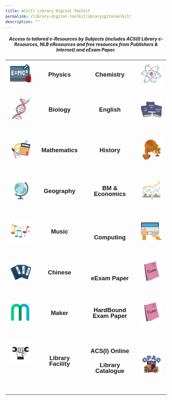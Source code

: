 ```yaml
---
title: ACS(I) Library Digital Toolkit
permalink: /library-digital-toolkit/ibraryigitaloolkit/
description: ""
---
```

<H5 style="text-align: center;"><strong>Access to tailored e-Resources by Subjects (includes ACS(I) Library e-Resources, NLB eResources and free resources from Publishers &amp; Internet) and eExam Paper.</strong></H5>

<table style="box-sizing: border-box; border-collapse: collapse; min-width: 500px; color: #000000; font-family: Arial, sans-serif; font-size: 16px; font-style: normal; font-variant-ligatures: normal; font-variant-caps: normal; font-weight: 400; letter-spacing: normal; orphans: 2; text-align: start; text-transform: none; white-space: normal; widows: 2; word-spacing: 0px; -webkit-text-stroke-width: 0px; text-decoration-thickness: initial; text-decoration-style: initial; text-decoration-color: initial; width: 100%;">
<tbody style="box-sizing: border-box; margin-top: 0px;">
<tr style="box-sizing: border-box; margin-top: 0px;">
<td style="box-sizing: border-box; border-collapse: collapse; padding: 10px 15px; line-height: 18px; text-align: center;"><a style="box-sizing: border-box; background-color: transparent; font-size: 1em; font-family: Arial, sans-serif !important; text-decoration: none; margin-top: 0px;" href="/library-digital-toolkit/physics/physicsedatabaseejournal/"><img class="alignnone wp-image-20461 size-thumbnail" style="box-sizing: border-box; border-style: none; max-width: 100%; height: auto; margin: 0px 20px 20px 0px;" src="/images/Library Digital Toolkit/Physics-150x150.jpg" alt="" width="150" height="150" /></a></td>
<td style="box-sizing: border-box; border-collapse: collapse; padding: 10px 15px; line-height: 18px; text-align: center;">
<h3 style="box-sizing: border-box; font-family: Arial, sans-serif; margin-top: 0px;"><a style="box-sizing: border-box; background-color: transparent; font-size: 1em; font-family: Arial, sans-serif !important; text-decoration: none; margin-top: 0px;" href="/library-digital-toolkit/physics/physicsedatabaseejournal/" rel="noopener noreferrer">Physics</a></h3>
</td>
<td style="box-sizing: border-box; border-collapse: collapse; padding: 10px 15px; line-height: 18px; text-align: center;">
<h3 style="box-sizing: border-box; font-family: Arial, sans-serif; margin-top: 0px;"><a style="box-sizing: border-box; background-color: transparent; font-size: 1em; font-family: Arial, sans-serif !important; text-decoration: none; margin-top: 0px;" href="/library-digital-toolkit/chemistry/hemistryeatabaseeournal/" rel="noopener noreferrer">Chemistry</a></h3>
</td>
<td style="box-sizing: border-box; border-collapse: collapse; padding: 10px 15px; line-height: 18px; text-align: center;"><a style="box-sizing: border-box; background-color: transparent; font-size: 1em; font-family: Arial, sans-serif !important; text-decoration: none; margin-top: 0px;" href="/library-digital-toolkit/chemistry/hemistryeatabaseeournal/"><img class="alignnone wp-image-20451 size-thumbnail" style="box-sizing: border-box; border-style: none; max-width: 100%; height: auto; margin: 0px 20px 20px 0px;" src="/images/Library Digital Toolkit/Chemistry-150x150.jpg" alt="" width="150" height="150" /></a></td>
</tr>
<tr style="box-sizing: border-box;">
<td style="box-sizing: border-box; border-collapse: collapse; padding: 10px 15px; line-height: 18px; text-align: center;">
<h3 style="box-sizing: border-box; font-family: Arial, sans-serif; margin-top: 0px;"><a style="box-sizing: border-box; background-color: transparent; font-size: 1em; font-family: Arial, sans-serif !important; text-decoration: none; margin-top: 0px;" href="/library-digital-toolkit/biology/biology-edatabase-ejournal/"><img class="alignnone wp-image-20449 size-thumbnail" style="box-sizing: border-box; border-style: none; max-width: 100%; height: auto; margin: 0px 20px 20px 0px;" src="/images/Library Digital Toolkit/Biology-150x150.jpg" alt="" width="150" height="150" /></a></h3>
</td>
<td style="box-sizing: border-box; border-collapse: collapse; padding: 10px 15px; line-height: 18px; text-align: center;">
<h3 style="box-sizing: border-box; font-family: Arial, sans-serif; margin-top: 0px;"><a style="box-sizing: border-box; background-color: transparent; font-size: 1em; font-family: Arial, sans-serif !important; text-decoration: none; margin-top: 0px;" href="/library-digital-toolkit/biology/biology-edatabase-ejournal/" rel="noopener noreferrer">Biology</a></h3>
&nbsp;</td>
<td style="box-sizing: border-box; border-collapse: collapse; padding: 10px 15px; line-height: 18px; text-align: center;">
<h3 style="box-sizing: border-box; font-family: Arial, sans-serif; margin-top: 0px;"><a style="box-sizing: border-box; background-color: transparent; font-size: 1em; font-family: Arial, sans-serif !important; text-decoration: none; margin-top: 0px;" href="/library-digital-toolkit/english/english-edatabase-ejournal/" rel="noopener noreferrer">English</a></h3>
&nbsp;</td>
<td style="box-sizing: border-box; border-collapse: collapse; padding: 10px 15px; line-height: 18px; text-align: center;">
<h3 style="box-sizing: border-box; font-family: Arial, sans-serif; margin-top: 0px;"><a style="box-sizing: border-box; background-color: transparent; font-size: 1em; font-family: Arial, sans-serif !important; text-decoration: none; margin-top: 0px;" href="/library-digital-toolkit/english/english-edatabase-ejournal/"><img class="alignnone wp-image-20455 size-thumbnail" style="box-sizing: border-box; border-style: none; max-width: 100%; height: auto; margin: 0px 20px 20px 0px;" src="/images/Library Digital Toolkit/English-150x150.jpg" alt="" width="150" height="150" /></a></h3>
</td>
</tr>
<tr style="box-sizing: border-box;">
<td style="box-sizing: border-box; border-collapse: collapse; padding: 10px 15px; line-height: 18px; text-align: center;">
<h3 style="box-sizing: border-box; font-family: Arial, sans-serif; margin-top: 0px;"><a style="box-sizing: border-box; background-color: transparent; font-size: 1em; font-family: Arial, sans-serif !important; text-decoration: none; margin-top: 0px;" href="/library-digital-toolkit/mathematics/mathematics-edatabase-ejournal/"><img class="alignnone wp-image-20458 size-thumbnail" style="box-sizing: border-box; border-style: none; max-width: 100%; height: auto; margin: 0px 20px 20px 0px;" src="/images/Library Digital Toolkit/Mathematics-150x150.jpg" alt="" width="150" height="150" /></a></h3>
</td>
<td style="box-sizing: border-box; border-collapse: collapse; padding: 10px 15px; line-height: 18px; text-align: center;">
<h3 style="box-sizing: border-box; font-family: Arial, sans-serif; margin-top: 0px;"><a style="box-sizing: border-box; background-color: transparent; font-size: 1em; font-family: Arial, sans-serif !important; text-decoration: none; margin-top: 0px;" href="/library-digital-toolkit/mathematics/mathematics-edatabase-ejournal/" rel="noopener noreferrer">Mathematics</a></h3>
&nbsp;</td>
<td style="box-sizing: border-box; border-collapse: collapse; padding: 10px 15px; line-height: 18px; text-align: center;">
<h3 style="box-sizing: border-box; font-family: Arial, sans-serif; margin-top: 0px;"><a style="box-sizing: border-box; background-color: transparent; font-size: 1em; font-family: Arial, sans-serif !important; text-decoration: none; margin-top: 0px;" href="https://www.acsindep.moe.edu.sg/library-digital-toolkit/history-edatabase-ejournal/" rel="noopener noreferrer">History</a></h3>
&nbsp;</td>
<td style="box-sizing: border-box; border-collapse: collapse; padding: 10px 15px; line-height: 18px; text-align: center;">
<h3 style="box-sizing: border-box; font-family: Arial, sans-serif; margin-top: 0px;"><a style="box-sizing: border-box; background-color: transparent; font-size: 1em; font-family: Arial, sans-serif !important; text-decoration: none; margin-top: 0px;" href="/library-digital-toolkit/history/history-edatabase-ejournal/"><img class="alignnone wp-image-20457 size-thumbnail" style="box-sizing: border-box; border-style: none; max-width: 100%; height: auto; margin: 0px 20px 20px 0px;" src="/images/Library Digital Toolkit/History-150x150.jpg" alt="" width="150" height="150" /></a></h3>
</td>
</tr>
<tr style="box-sizing: border-box;">
<td style="box-sizing: border-box; border-collapse: collapse; padding: 10px 15px; line-height: 18px; text-align: center;">
<h3 style="box-sizing: border-box; font-family: Arial, sans-serif; margin-top: 0px;"><a style="box-sizing: border-box; background-color: transparent; font-size: 1em; font-family: Arial, sans-serif !important; text-decoration: none; margin-top: 0px;" href="/library-digital-toolkit/history/history-edatabase-ejournal/"><img class="alignnone wp-image-20456 size-thumbnail" style="box-sizing: border-box; border-style: none; max-width: 100%; height: auto; margin: 0px 20px 20px 0px;" src="/images/Library Digital Toolkit/Geography-150x150.jpg" alt="" width="150" height="150" /></a></h3>
</td>
<td style="box-sizing: border-box; border-collapse: collapse; padding: 10px 15px; line-height: 18px; text-align: center;">
<h3 style="box-sizing: border-box; font-family: Arial, sans-serif; margin-top: 0px;"><a style="box-sizing: border-box; background-color: transparent; font-size: 1em; font-family: Arial, sans-serif !important; text-decoration: none; margin-top: 0px;" href="/library-digital-toolkit/geography/geography-edatabase-ejournal/" rel="noopener noreferrer">Geography</a></h3>
&nbsp;</td>
<td style="box-sizing: border-box; border-collapse: collapse; padding: 10px 15px; line-height: 18px; text-align: center;">
<h3 style="box-sizing: border-box; font-family: Arial, sans-serif; margin-top: 0px;"><a style="box-sizing: border-box; background-color: transparent; font-size: 1em; font-family: Arial, sans-serif !important; text-decoration: none; margin-top: 0px;" href="/library-digital-toolkit/bm-and-economics/business-and-management-edatabase-ejournal/" rel="noopener noreferrer">BM &amp; Economics</a></h3>
&nbsp;</td>
<td style="box-sizing: border-box; border-collapse: collapse; padding: 10px 15px; line-height: 18px; text-align: center;">
<h3 style="box-sizing: border-box; font-family: Arial, sans-serif; margin-top: 0px;"><a style="box-sizing: border-box; background-color: transparent; font-size: 1em; font-family: Arial, sans-serif !important; text-decoration: none; margin-top: 0px;" href="/library-digital-toolkit/bm-and-economics/business-and-management-edatabase-ejournal/"><img class="alignnone wp-image-20450 size-thumbnail" style="box-sizing: border-box; border-style: none; max-width: 100%; height: auto; margin: 0px 20px 20px 0px;" src="/images/Library Digital Toolkit/BM-and-Economics-150x150.jpg" alt="" width="150" height="150" /></a></h3>
</td>
</tr>
<tr style="box-sizing: border-box;">
<td style="box-sizing: border-box; border-collapse: collapse; padding: 10px 15px; line-height: 18px; text-align: center;">
<h3 style="box-sizing: border-box; font-family: Arial, sans-serif; margin-top: 0px;"><a style="box-sizing: border-box; background-color: transparent; font-size: 1em; font-family: Arial, sans-serif !important; text-decoration: none; margin-top: 0px;" href="https://www.acsindep.moe.edu.sg/library-digital-toolkit/music-edatabase-ejournal/"><img class="alignnone wp-image-20459 size-thumbnail" style="box-sizing: border-box; border-style: none; max-width: 100%; height: auto; margin: 0px 20px 20px 0px;" src="/images/Library Digital Toolkit/Music-150x150.jpg" alt="" width="150" height="150" /></a></h3>
</td>
<td style="box-sizing: border-box; border-collapse: collapse; padding: 10px 15px; line-height: 18px; text-align: center;">
<h3 style="box-sizing: border-box; font-family: Arial, sans-serif; margin-top: 0px;"><a style="box-sizing: border-box; background-color: transparent; font-size: 1em; font-family: Arial, sans-serif !important; text-decoration: none; margin-top: 0px;" href="/library-digital-toolkit/music/music-edatabase-ejournal/" rel="noopener noreferrer">Music</a></h3>
&nbsp;</td>
<td style="box-sizing: border-box; border-collapse: collapse; padding: 10px 15px; line-height: 18px; text-align: center;">&nbsp;
<h3 style="box-sizing: border-box; font-family: Arial, sans-serif; margin-top: 0px;"><a style="box-sizing: border-box; background-color: transparent; font-size: 1em; font-family: Arial, sans-serif !important; text-decoration: none; margin-top: 0px;" href="/library-digital-toolkit/music/music-edatabase-ejournal/" rel="noopener noreferrer">Computing</a></h3>
</td>
<td style="box-sizing: border-box; border-collapse: collapse; padding: 10px 15px; line-height: 18px; text-align: center;">
<h3 style="box-sizing: border-box; font-family: Arial, sans-serif; margin-top: 0px;"><a style="box-sizing: border-box; background-color: transparent; font-size: 1em; font-family: Arial, sans-serif !important; text-decoration: none; margin-top: 0px;" href="/library-digital-toolkit/computing/computing-edatabase-ejournal/"><img class="alignnone wp-image-20453 size-thumbnail" style="box-sizing: border-box; border-style: none; max-width: 100%; height: auto; margin: 0px 20px 20px 0px;" src="/images/Library Digital Toolkit/Computing-150x150.jpg" alt="" width="150" height="150" /></a></h3>
</td>
</tr>
<tr style="box-sizing: border-box;">
<td style="box-sizing: border-box; border-collapse: collapse; padding: 10px 15px; line-height: 18px; text-align: center;">
<h3 style="box-sizing: border-box; font-family: Arial, sans-serif; margin-top: 0px;"><a style="box-sizing: border-box; background-color: transparent; font-size: 1em; font-family: Arial, sans-serif !important; text-decoration: none; margin-top: 0px;" href="/library-digital-toolkit/chinese/chinese-edatabase-ejournal/"><img class="alignnone wp-image-20452 size-thumbnail" style="box-sizing: border-box; border-style: none; max-width: 100%; height: auto; margin: 0px 20px 20px 0px;" src="/images/Library Digital Toolkit/Chinese-150x150.jpg" alt="" width="150" height="150" /></a></h3>
</td>
<td style="box-sizing: border-box; border-collapse: collapse; padding: 10px 15px; line-height: 18px; text-align: center;">
<h3 style="box-sizing: border-box; font-family: Arial, sans-serif; margin-top: 0px;"><a style="box-sizing: border-box; background-color: transparent; font-size: 1em; font-family: Arial, sans-serif !important; text-decoration: none; margin-top: 0px;" href="/library-digital-toolkit/chinese/chinese-edatabase-ejournal/">Chinese</a></h3>
&nbsp;</td>
<td style="box-sizing: border-box; border-collapse: collapse; padding: 10px 15px; line-height: 18px; text-align: center;">&nbsp;
<h3 style="box-sizing: border-box; font-family: Arial, sans-serif; margin-top: 0px;"><a style="box-sizing: border-box; background-color: transparent; font-size: 1em; font-family: Arial, sans-serif !important; text-decoration: none; margin-top: 0px;" href="https://www.acsindep.moe.edu.sg/library-digital-toolkit/year-4-eexam-paper/">eExam Paper</a></h3>
</td>
<td style="box-sizing: border-box; border-collapse: collapse; padding: 10px 15px; line-height: 18px; text-align: center;">
<h3 style="box-sizing: border-box; font-family: Arial, sans-serif; margin-top: 0px;"><a style="box-sizing: border-box; background-color: transparent; font-size: 1em; font-family: Arial, sans-serif !important; text-decoration: none; margin-top: 0px;" href="/library-digital-toolkit/eexam-paper/year-4-eexam-paper/"><img class="alignnone wp-image-20454 size-thumbnail" style="box-sizing: border-box; border-style: none; max-width: 100%; height: auto; margin: 0px 20px 20px 0px;" src="/images/Library Digital Toolkit/eExam-paper-150x150.jpg" alt="" width="150" height="150" /></a></h3>
</td>
</tr>
<tr style="box-sizing: border-box;">
<td style="box-sizing: border-box; border-collapse: collapse; padding: 10px 15px; line-height: 18px; text-align: center;">
<h3 style="box-sizing: border-box; font-family: Arial, sans-serif; margin-top: 0px;"><a style="box-sizing: border-box; background-color: transparent; font-size: 1em; font-family: Arial, sans-serif !important; text-decoration: none; margin-top: 0px;" href="/library-digital-toolkit/maker/maker-open-source-resources-limited-time/"><img class="alignnone wp-image-20448 size-thumbnail" style="box-sizing: border-box; border-style: none; max-width: 100%; height: auto; margin: 0px 20px 20px 0px;" src="/images/Library Digital Toolkit/Maker-150x150.jpg" alt="" width="150" height="150" /></a></h3>
</td>
<td style="box-sizing: border-box; border-collapse: collapse; padding: 10px 15px; line-height: 18px; text-align: center;">
<h3 style="box-sizing: border-box; font-family: Arial, sans-serif; margin-top: 0px;"><a style="box-sizing: border-box; background-color: transparent; font-size: 1em; font-family: Arial, sans-serif !important; text-decoration: none; margin-top: 0px;" href="/library-digital-toolkit/maker/maker-open-source-resources-limited-time/" target="_blank" rel="noopener noreferrer"><strong style="box-sizing: border-box; font-weight: bolder; margin-top: 0px;">Maker</strong></a></h3>
&nbsp;</td>
<td style="box-sizing: border-box; border-collapse: collapse; padding: 10px 15px; line-height: 18px; text-align: center;">
<h3 style="box-sizing: border-box; font-family: Arial, sans-serif; margin-top: 0px;"><a style="box-sizing: border-box; background-color: transparent; font-size: 1em; font-family: Arial, sans-serif !important; text-decoration: none; margin-top: 0px;" href="/library-digital-toolkit/hardbound-exam-paper/hardbound-exam-paper/">HardBound Exam Paper</a></h3>
&nbsp;</td>
<td style="box-sizing: border-box; border-collapse: collapse; padding: 10px 15px; line-height: 18px; text-align: center;">
<h3 style="box-sizing: border-box; font-family: Arial, sans-serif; margin-top: 0px;"><a style="box-sizing: border-box; background-color: transparent; font-size: 1em; font-family: Arial, sans-serif !important; text-decoration: none; margin-top: 0px;" href="/library-digital-toolkit/hardbound-exam-paper/hardbound-exam-paper/"><img class="alignnone wp-image-20454 size-thumbnail" style="box-sizing: border-box; border-style: none; max-width: 100%; height: auto; margin: 0px 20px 20px 0px;" src="/images/Library Digital Toolkit/eExam-paper-150x150.jpg" alt="" width="150" height="150" /></a></h3>
</td>
</tr>
<tr style="box-sizing: border-box;">
<td style="box-sizing: border-box; border-collapse: collapse; padding: 10px 15px; line-height: 18px; text-align: center;">
<h3 style="box-sizing: border-box; font-family: Arial, sans-serif; margin-top: 0px;"><a style="box-sizing: border-box; background-color: transparent; font-size: 1em; font-family: Arial, sans-serif !important; text-decoration: none; margin-top: 0px;" href="/library-digital-toolkit/library-facility/library-facility/" target="_blank" rel="noopener noreferrer"><img class="alignnone wp-image-21133 size-thumbnail" style="box-sizing: border-box; border-style: none; max-width: 100%; height: auto; margin: 0px 20px 20px 0px;" src="/images/Library Digital Toolkit/Library-Facility-150x150.jpg" alt="" width="150" height="150" /></a></h3>
<h3 style="box-sizing: border-box; font-family: Arial, sans-serif;">&nbsp;</h3>
</td>
<td style="box-sizing: border-box; border-collapse: collapse; padding: 10px 15px; line-height: 18px; text-align: center;">
<h3 style="box-sizing: border-box; font-family: Arial, sans-serif; margin-top: 0px;"><strong style="box-sizing: border-box; font-weight: bolder; margin-top: 0px;"><a style="box-sizing: border-box; background-color: transparent; font-size: 1em; font-family: Arial, sans-serif !important; text-decoration: none; margin-top: 0px;" href="/library-digital-toolkit/library-facility/library-facility/" target="_blank" rel="noopener noreferrer">Library Facility</a></strong></h3>
&nbsp;</td>
<td style="box-sizing: border-box; border-collapse: collapse; padding: 10px 15px; line-height: 18px; text-align: center;">
<h3 style="box-sizing: border-box; font-family: Arial, sans-serif; margin-top: 0px;"><a style="box-sizing: border-box; background-color: transparent; font-size: 1em; font-family: Arial, sans-serif !important; text-decoration: none; margin-top: 0px;" href="https://schoolibrary.moe.edu.sg/anglochineseindependent/cgi-bin/spydus.exe/MSGTRN/WPAC/HOME"><strong style="box-sizing: border-box; font-weight: bolder; margin-top: 0px;">ACS(I) Online</strong></a></h3>
<h3 style="box-sizing: border-box; font-family: Arial, sans-serif;"><a style="box-sizing: border-box; background-color: transparent; font-size: 1em; font-family: Arial, sans-serif !important; text-decoration: none; margin-top: 0px;" href="https://schoolibrary.moe.edu.sg/anglochineseindependent/cgi-bin/spydus.exe/MSGTRN/WPAC/HOME"><strong style="box-sizing: border-box; font-weight: bolder; margin-top: 0px;">Library Catalogue</strong></a></h3>
&nbsp;</td>
<td style="box-sizing: border-box; border-collapse: collapse; padding: 10px 15px; line-height: 18px; text-align: center;">
<h3 style="box-sizing: border-box; font-family: Arial, sans-serif;"><a style="box-sizing: border-box; background-color: transparent; font-size: 1em; font-family: Arial, sans-serif !important; text-decoration: none; margin-top: 0px;" href="https://schoolibrary.moe.edu.sg/anglochineseindependent/cgi-bin/spydus.exe/MSGTRN/WPAC/HOME"><img class="alignnone wp-image-20460 size-thumbnail" style="box-sizing: border-box; border-style: none; max-width: 100%; height: auto; margin: 0px 20px 20px 0px;" src="/images/Library Digital Toolkit/OPAC-150x150.jpg" alt="" width="150" height="150" /></a></h3>
</td>
</tr>
</tbody>
</table>
<p>&nbsp;</p>